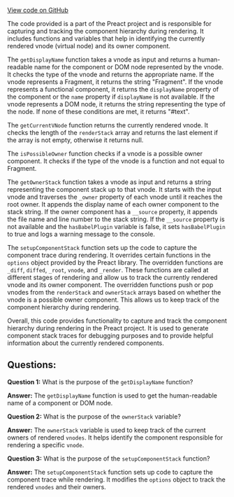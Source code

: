 [View code on GitHub](https://github.com/preactjs/preact/debug/src/component-stack.js)

The code provided is a part of the Preact project and is responsible for capturing and tracking the component hierarchy during rendering. It includes functions and variables that help in identifying the currently rendered vnode (virtual node) and its owner component.

The `getDisplayName` function takes a vnode as input and returns a human-readable name for the component or DOM node represented by the vnode. It checks the type of the vnode and returns the appropriate name. If the vnode represents a Fragment, it returns the string "Fragment". If the vnode represents a functional component, it returns the `displayName` property of the component or the `name` property if `displayName` is not available. If the vnode represents a DOM node, it returns the string representing the type of the node. If none of these conditions are met, it returns "#text".

The `getCurrentVNode` function returns the currently rendered vnode. It checks the length of the `renderStack` array and returns the last element if the array is not empty, otherwise it returns null.

The `isPossibleOwner` function checks if a vnode is a possible owner component. It checks if the type of the vnode is a function and not equal to Fragment.

The `getOwnerStack` function takes a vnode as input and returns a string representing the component stack up to that vnode. It starts with the input vnode and traverses the `_owner` property of each vnode until it reaches the root owner. It appends the display name of each owner component to the stack string. If the owner component has a `__source` property, it appends the file name and line number to the stack string. If the `__source` property is not available and the `hasBabelPlugin` variable is false, it sets `hasBabelPlugin` to true and logs a warning message to the console.

The `setupComponentStack` function sets up the code to capture the component trace during rendering. It overrides certain functions in the `options` object provided by the Preact library. The overridden functions are `_diff`, `diffed`, `_root`, `vnode`, and `_render`. These functions are called at different stages of rendering and allow us to track the currently rendered vnode and its owner component. The overridden functions push or pop vnodes from the `renderStack` and `ownerStack` arrays based on whether the vnode is a possible owner component. This allows us to keep track of the component hierarchy during rendering.

Overall, this code provides functionality to capture and track the component hierarchy during rendering in the Preact project. It is used to generate component stack traces for debugging purposes and to provide helpful information about the currently rendered components.
## Questions: 
 **Question 1:** What is the purpose of the `getDisplayName` function?

**Answer:** The `getDisplayName` function is used to get the human-readable name of a component or DOM node.

**Question 2:** What is the purpose of the `ownerStack` variable?

**Answer:** The `ownerStack` variable is used to keep track of the current owners of rendered `vnodes`. It helps identify the component responsible for rendering a specific `vnode`.

**Question 3:** What is the purpose of the `setupComponentStack` function?

**Answer:** The `setupComponentStack` function sets up code to capture the component trace while rendering. It modifies the `options` object to track the rendered `vnodes` and their owners.
